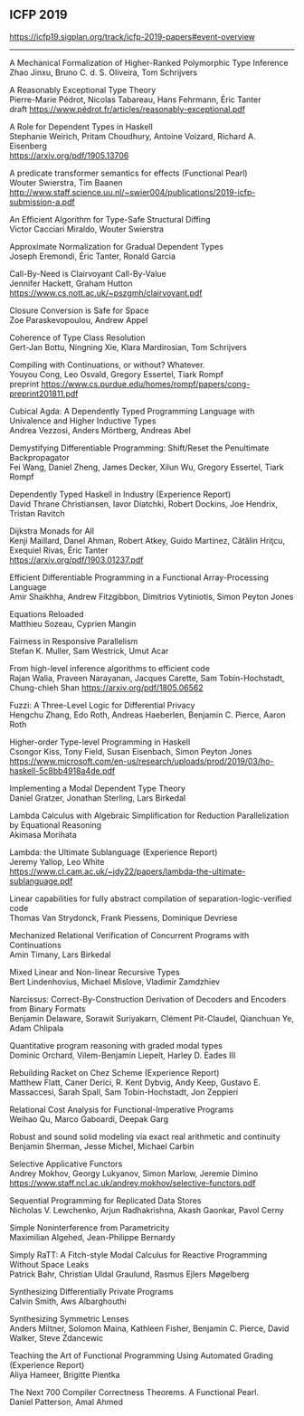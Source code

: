 ## ICFP 2019  

https://icfp19.sigplan.org/track/icfp-2019-papers#event-overview

----

A Mechanical Formalization of Higher-Ranked Polymorphic Type Inference  
Zhao Jinxu, Bruno C. d. S. Oliveira, Tom Schrijvers

A Reasonably Exceptional Type Theory  
Pierre-Marie Pédrot, Nicolas Tabareau, Hans Fehrmann, Éric Tanter  
draft https://www.pédrot.fr/articles/reasonably-exceptional.pdf

A Role for Dependent Types in Haskell  
Stephanie Weirich, Pritam Choudhury, Antoine Voizard, Richard A. Eisenberg  
https://arxiv.org/pdf/1905.13706

A predicate transformer semantics for effects (Functional Pearl)  
Wouter Swierstra, Tim Baanen  
http://www.staff.science.uu.nl/~swier004/publications/2019-icfp-submission-a.pdf

An Efficient Algorithm for Type-Safe Structural Diffing  
Victor Cacciari Miraldo, Wouter Swierstra

Approximate Normalization for Gradual Dependent Types  
Joseph Eremondi, Éric Tanter, Ronald Garcia

Call-By-Need is Clairvoyant Call-By-Value  
Jennifer Hackett, Graham Hutton  
https://www.cs.nott.ac.uk/~pszgmh/clairvoyant.pdf

Closure Conversion is Safe for Space  
Zoe Paraskevopoulou, Andrew Appel

Coherence of Type Class Resolution  
Gert-Jan Bottu, Ningning Xie, Klara Mardirosian, Tom Schrijvers

Compiling with Continuations, or without? Whatever.  
Youyou Cong, Leo Osvald, Gregory Essertel, Tiark Rompf  
preprint https://www.cs.purdue.edu/homes/rompf/papers/cong-preprint201811.pdf

Cubical Agda: A Dependently Typed Programming Language with Univalence and Higher Inductive Types  
Andrea Vezzosi, Anders Mörtberg, Andreas Abel

Demystifying Differentiable Programming: Shift/Reset the Penultimate Backpropagator  
Fei Wang, Daniel Zheng, James Decker, Xilun Wu, Gregory Essertel, Tiark Rompf

Dependently Typed Haskell in Industry (Experience Report)  
David Thrane Christiansen, Iavor Diatchki, Robert Dockins, Joe Hendrix, Tristan Ravitch

Dijkstra Monads for All  
Kenji Maillard, Danel Ahman, Robert Atkey, Guido Martínez, Cătălin Hriţcu, Exequiel Rivas, Éric Tanter  
https://arxiv.org/pdf/1903.01237.pdf

Efficient Differentiable Programming in a Functional Array-Processing Language  
Amir Shaikhha, Andrew Fitzgibbon, Dimitrios Vytiniotis, Simon Peyton Jones

Equations Reloaded  
Matthieu Sozeau, Cyprien Mangin

Fairness in Responsive Parallelism  
Stefan K. Muller, Sam Westrick, Umut Acar

From high-level inference algorithms to efficient code  
Rajan Walia, Praveen Narayanan, Jacques Carette, Sam Tobin-Hochstadt, Chung-chieh Shan
https://arxiv.org/pdf/1805.06562

Fuzzi: A Three-Level Logic for Differential Privacy  
Hengchu Zhang, Edo Roth, Andreas Haeberlen, Benjamin C. Pierce, Aaron Roth

Higher-order Type-level Programming in Haskell  
Csongor Kiss, Tony Field, Susan Eisenbach, Simon Peyton Jones  
https://www.microsoft.com/en-us/research/uploads/prod/2019/03/ho-haskell-5c8bb4918a4de.pdf

Implementing a Modal Dependent Type Theory  
Daniel Gratzer, Jonathan Sterling, Lars Birkedal

Lambda Calculus with Algebraic Simplification for Reduction Parallelization by Equational Reasoning  
Akimasa Morihata

Lambda: the Ultimate Sublanguage (Experience Report)  
Jeremy Yallop, Leo White  
https://www.cl.cam.ac.uk/~jdy22/papers/lambda-the-ultimate-sublanguage.pdf

Linear capabilities for fully abstract compilation of separation-logic-verified code  
Thomas Van Strydonck, Frank Piessens, Dominique Devriese

Mechanized Relational Verification of Concurrent Programs with Continuations  
Amin Timany, Lars Birkedal

Mixed Linear and Non-linear Recursive Types  
Bert Lindenhovius, Michael Mislove, Vladimir Zamdzhiev

Narcissus: Correct-By-Construction Derivation of Decoders and Encoders from Binary Formats  
Benjamin Delaware, Sorawit Suriyakarn, Clément Pit-Claudel, Qianchuan Ye, Adam Chlipala

Quantitative program reasoning with graded modal types  
Dominic Orchard, Vilem-Benjamin Liepelt, Harley D. Eades III

Rebuilding Racket on Chez Scheme (Experience Report)  
Matthew Flatt, Caner Derici, R. Kent Dybvig, Andy Keep, Gustavo E. Massaccesi, Sarah Spall, Sam Tobin-Hochstadt, Jon Zeppieri

Relational Cost Analysis for Functional-Imperative Programs  
Weihao Qu, Marco Gaboardi, Deepak Garg

Robust and sound solid modeling via exact real arithmetic and continuity  
Benjamin Sherman, Jesse Michel, Michael Carbin

Selective Applicative Functors  
Andrey Mokhov, Georgy Lukyanov, Simon Marlow, Jeremie Dimino  
https://www.staff.ncl.ac.uk/andrey.mokhov/selective-functors.pdf

Sequential Programming for Replicated Data Stores  
Nicholas V. Lewchenko, Arjun Radhakrishna, Akash Gaonkar, Pavol Cerny

Simple Noninterference from Parametricity  
Maximilian Algehed, Jean-Philippe Bernardy

Simply RaTT: A Fitch-style Modal Calculus for Reactive Programming Without Space Leaks  
Patrick Bahr, Christian Uldal Graulund, Rasmus Ejlers Møgelberg

Synthesizing Differentially Private Programs  
Calvin Smith, Aws Albarghouthi

Synthesizing Symmetric Lenses  
Anders Miltner, Solomon Maina, Kathleen Fisher, Benjamin C. Pierce, David Walker, Steve Zdancewic

Teaching the Art of Functional Programming Using Automated Grading (Experience Report)  
Aliya Hameer, Brigitte Pientka

The Next 700 Compiler Correctness Theorems. A Functional Pearl.  
Daniel Patterson, Amal Ahmed
